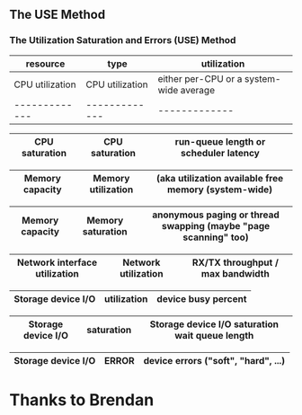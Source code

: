 

## The USE Method  
### The Utilization Saturation and Errors (USE) Method


| resource         | type          |  utilization   |
| -------------    | ------------- |  ------------- |
| CPU utilization  | CPU utilization      |either per-CPU or a system-wide average |
| -------------    | ------------- |  ------------- |

| CPU saturation  | CPU  saturation       |run-queue length or scheduler latency |
| -------------    | ------------- |  ------------- |

| Memory capacity  | Memory	utilization   | (aka	utilization available free memory (system-wide)|
| -------------    | ------------- |  ------------- |

| Memory capacity  | Memory	saturation   | anonymous paging or thread swapping (maybe "page scanning" too) |
| -------------    | ------------- |  ------------- |

| Network interface	utilization	  | Network	utilization   |  RX/TX throughput / max bandwidth|
| -------------    | ------------- |  ------------- |

| Storage device I/O |  utilization      | device busy percent |
| -------------    | ------------- |  ------------- |

| Storage device I/O |   saturation       |Storage device I/O	saturation	wait queue length |
| -------------    | ------------- |  ------------- |

| Storage device I/O | ERROR       |device errors ("soft", "hard", ...) |
| -------------    | ------------- |  ------------- |

	



# Thanks to Brendan  
